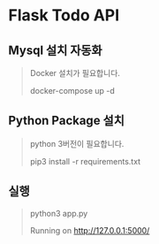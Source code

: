 # Flask Todo API

## Mysql 설치 자동화
> Docker 설치가 필요합니다.
>
> docker-compose up -d

## Python Package 설치
> python 3버전이 필요합니다.
> 
> pip3 install -r requirements.txt

## 실행
> python3 app.py
> 
> Running on http://127.0.0.1:5000/